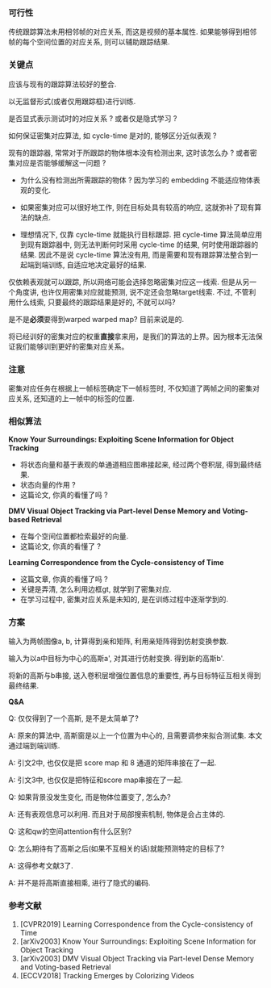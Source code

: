 ### 可行性

传统跟踪算法未用相邻帧的对应关系, 而这是视频的基本属性. 如果能够得到相邻帧的每个空间位置的对应关系, 则可以辅助跟踪结果.

### 关键点

应该与现有的跟踪算法较好的整合.

以无监督形式(或者仅用跟踪框)进行训练.

是否显式表示测试时的对应关系 ? 或者仅是隐式学习 ?

如何保证密集对应算法, 如 cycle-time 是对的, 能够区分近似表观 ?

现有的跟踪器, 常常对于所跟踪的物体根本没有检测出来, 这时该怎么办 ? 或者密集对应是否能够缓解这一问题 ?

- 为什么没有检测出所需跟踪的物体 ? 因为学习的 embedding 不能适应物体表观的变化.
- 如果密集对应可以很好地工作, 则在目标处具有较高的响应, 这就弥补了现有算法的缺点.

- 理想情况下, 仅靠 cycle-time 就能执行目标跟踪. 把 cycle-time 算法简单应用到现有跟踪器中, 则无法判断何时采用  cycle-time 的结果, 何时使用跟踪器的结果. 因此不是说 cycle-time 算法没有用, 而是需要和现有跟踪算法整合到一起端到端训练, 自适应地决定最好的结果.

仅依赖表观就可以跟踪, 所以网络可能会选择忽略密集对应这一线索. 但是从另一个角度讲, 也许仅用密集对应就能预测, 说不定还会忽略target线索. 不过, 不管利用什么线索, 只要最终的跟踪结果是好的, 不就可以吗?

是不是**必须**要得到warped warped map? 目前来说是的.

将已经训好的密集对应的权重**直接**拿来用，是我们的算法的上界。因为根本无法保证我们能够训到更好的密集对应关系。

### 注意

密集对应任务在根据上一帧标签确定下一帧标签时, 不仅知道了两帧之间的密集对应关系, 还知道的上一帧中的标签的位置.

### 相似算法

**Know Your Surroundings: Exploiting Scene Information for Object Tracking**

- 将状态向量和基于表观的单通道相应图串接起来, 经过两个卷积层, 得到最终结果.
- 状态向量的作用 ?
- 这篇论文, 你真的看懂了吗 ?

**DMV Visual Object Tracking via Part-level Dense Memory and Voting-based Retrieval**

- 在每个空间位置都检索最好的向量.
- 这篇论文, 你真的看懂了 ?

**Learning Correspondence from the Cycle-consistency of Time**

- 这篇文章, 你真的看懂了吗 ?
- 关键是弄清, 怎么利用边框gt, 就学到了密集对应.
- 在学习过程中, 密集对应关系是未知的,  是在训练过程中逐渐学到的.

### 方案

输入为两帧图像a, b, 计算得到亲和矩阵, 利用亲矩阵得到仿射变换参数.

输入为以a中目标为中心的高斯a', 对其进行仿射变换. 得到新的高斯b'.

将新的高斯与b串接, 送入卷积层增强位置信息的重要性, 再与目标特征互相关得到最终结果.

**Q&A**

Q: 仅仅得到了一个高斯, 是不是太简单了?

A: 原来的算法中, 高斯窗是以上一个位置为中心的, 且需要调参来拟合测试集. 本文通过端到端训练.

A: 引文2中, 也仅仅是把 score map 和 8 通道的矩阵串接在了一起.

A: 引文3中, 也仅仅是把特征和score map串接在了一起.

Q: 如果背景没发生变化, 而是物体位置变了, 怎么办?

A: 还有表观信息可以利用. 而且对于局部搜索机制, 物体是会占主体的.

Q: 这和qw的空间attention有什么区别?

Q: 怎么期待有了高斯之后(如果不互相关的话)就能预测特定的目标了?

A: 这得参考文献3了.

A: 并不是将高斯直接相乘, 进行了隐式的编码.

### 参考文献

1. [CVPR2019] Learning Correspondence from the Cycle-consistency of Time
2. [arXiv2003] Know Your Surroundings: Exploiting Scene Information for Object Tracking
3. [arXiv2003] DMV Visual Object Tracking via Part-level Dense Memory and Voting-based Retrieval
4. [ECCV2018] Tracking Emerges by Colorizing Videos